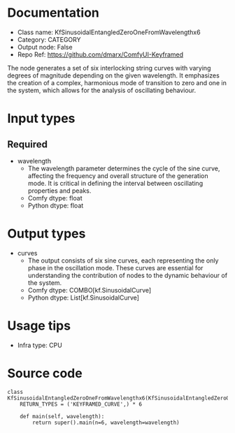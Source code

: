 # Documentation
- Class name: KfSinusoidalEntangledZeroOneFromWavelengthx6
- Category: CATEGORY
- Output node: False
- Repo Ref: https://github.com/dmarx/ComfyUI-Keyframed

The node generates a set of six interlocking string curves with varying degrees of magnitude depending on the given wavelength. It emphasizes the creation of a complex, harmonious mode of transition to zero and one in the system, which allows for the analysis of oscillating behaviour.

# Input types
## Required
- wavelength
    - The wavelength parameter determines the cycle of the sine curve, affecting the frequency and overall structure of the generation mode. It is critical in defining the interval between oscillating properties and peaks.
    - Comfy dtype: float
    - Python dtype: float

# Output types
- curves
    - The output consists of six sine curves, each representing the only phase in the oscillation mode. These curves are essential for understanding the contribution of nodes to the dynamic behaviour of the system.
    - Comfy dtype: COMBO[kf.SinusoidalCurve]
    - Python dtype: List[kf.SinusoidalCurve]

# Usage tips
- Infra type: CPU

# Source code
```
class KfSinusoidalEntangledZeroOneFromWavelengthx6(KfSinusoidalEntangledZeroOneFromWavelength):
    RETURN_TYPES = ('KEYFRAMED_CURVE',) * 6

    def main(self, wavelength):
        return super().main(n=6, wavelength=wavelength)
```